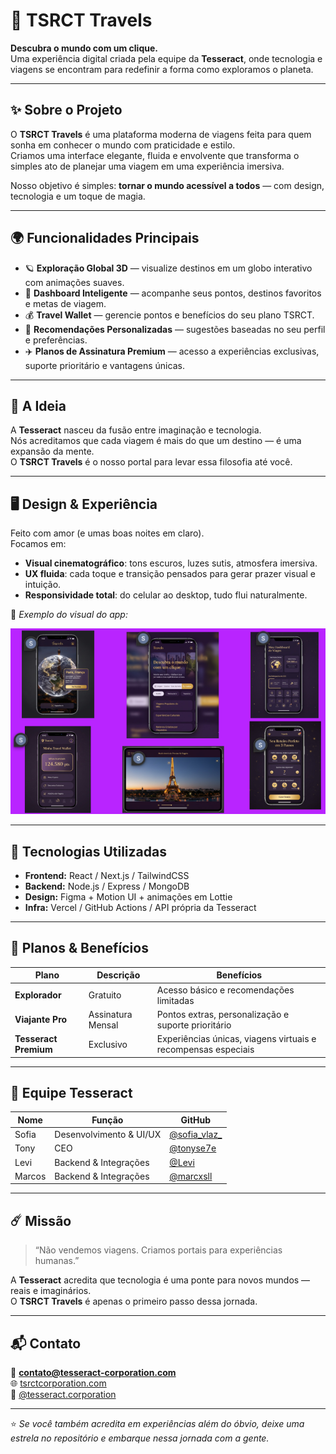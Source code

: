 # 🌌 TSRCT Travels

**Descubra o mundo com um clique.**  
Uma experiência digital criada pela equipe da **Tesseract**, onde tecnologia e viagens se encontram para redefinir a forma como exploramos o planeta.

---

## ✨ Sobre o Projeto

O **TSRCT Travels** é uma plataforma moderna de viagens feita para quem sonha em conhecer o mundo com praticidade e estilo.  
Criamos uma interface elegante, fluida e envolvente que transforma o simples ato de planejar uma viagem em uma experiência imersiva.

Nosso objetivo é simples: **tornar o mundo acessível a todos** — com design, tecnologia e um toque de magia.

---

## 🌍 Funcionalidades Principais

- 🪐 **Exploração Global 3D** — visualize destinos em um globo interativo com animações suaves.  
- 🧭 **Dashboard Inteligente** — acompanhe seus pontos, destinos favoritos e metas de viagem.  
- 💰 **Travel Wallet** — gerencie pontos e benefícios do seu plano TSRCT.  
- 💫 **Recomendações Personalizadas** — sugestões baseadas no seu perfil e preferências.  
- ✈️ **Planos de Assinatura Premium** — acesso a experiências exclusivas, suporte prioritário e vantagens únicas.

---

## 🧠 A Ideia

A **Tesseract** nasceu da fusão entre imaginação e tecnologia.  
Nós acreditamos que cada viagem é mais do que um destino — é uma expansão da mente.  
O **TSRCT Travels** é o nosso portal para levar essa filosofia até você.

---

## 🖥️ Design & Experiência

Feito com amor (e umas boas noites em claro).  
Focamos em:
- **Visual cinematográfico**: tons escuros, luzes sutis, atmosfera imersiva.  
- **UX fluida**: cada toque e transição pensados para gerar prazer visual e intuição.  
- **Responsividade total**: do celular ao desktop, tudo flui naturalmente.

📸 *Exemplo do visual do app:*

![alt text]({0F97A2F3-57FA-4B48-8C8A-A7D6E90DBBA9}.png)

---

## 🚀 Tecnologias Utilizadas

- **Frontend:** React / Next.js / TailwindCSS  
- **Backend:** Node.js / Express / MongoDB  
- **Design:** Figma + Motion UI + animações em Lottie  
- **Infra:** Vercel / GitHub Actions / API própria da Tesseract  

---

## 💎 Planos & Benefícios

| Plano | Descrição | Benefícios |
|-------|------------|------------|
| **Explorador** | Gratuito | Acesso básico e recomendações limitadas |
| **Viajante Pro** | Assinatura Mensal | Pontos extras, personalização e suporte prioritário |
| **Tesseract Premium** | Exclusivo | Experiências únicas, viagens virtuais e recompensas especiais |

---

## 👥 Equipe Tesseract

| Nome | Função | GitHub |
|------|--------|--------|
| Sofia | Desenvolvimento & UI/UX | [@sofia_vlaz_](https://github.com/sofiamasha) |
| Tony | CEO | [@tonyse7e](https://github.com/tony) |
| Levi | Backend & Integrações | [@Levi](https://github.com/LeviBenzecry) |
| Marcos | Backend & Integrações | [@marcxsll](https://github.com/MarcosLacerda) |

---

## ☄️ Missão

> “Não vendemos viagens. Criamos portais para experiências humanas.”

A **Tesseract** acredita que tecnologia é uma ponte para novos mundos — reais e imaginários.  
O **TSRCT Travels** é apenas o primeiro passo dessa jornada.

---

## 📬 Contato

📧 **contato@tesseract-corporation.com**  
🌐 [tsrctcorporation.com](https://tesseract-corporation.com/?fbclid=PAZXh0bgNhZW0CMTEAAadJtwxN3XFNOOnKoEHpoiZCzI6p-RNkEiQqWztuoSJ4ZwKCIipZ_gEv3vci_w_aem_dGhdkZBikC946YCxjzbLcw)  
📱 [@tesseract.corporation](https://www.instagram.com/tesseract.corporation/)

---

⭐ *Se você também acredita em experiências além do óbvio, deixe uma estrela no repositório e embarque nessa jornada com a gente.*
